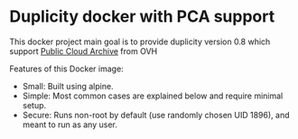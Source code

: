 # Duplicity docker with PCA support
This docker project main goal is to provide duplicity version 0.8 which support [Public Cloud Archive](https://www.ovh.com/fr/public-cloud/storage/cloud-archive/) from OVH

Features of this Docker image:

* Small: Built using alpine.
* Simple: Most common cases are explained below and require minimal setup.
* Secure: Runs non-root by default (use randomly chosen UID 1896), and meant to run as any user.

